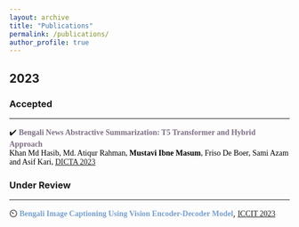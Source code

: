 ```yaml
---
layout: archive
title: "Publications"
permalink: /publications/
author_profile: true
---
```


<!-- <span style="color:black; font-family:Georgia;">Most recent publication updates can be found on my <a style ="color:#800080;" href=""><em>[Google Scholar]</em></a> profile.</span> -->

## 2023
<!-- --------- -->
<!-- 📃 -->
<!-- Paper 01 -->
### Accepted
---------
✔️ <span style="color:#7D6E83;font-family:Trebuchet MS;">**Bengali News Abstractive Summarization: T5 Transformer and Hybrid Approach**</span>
<span style="color:black;font-family:Georgia"><br>
	Khan Md Hasib, Md. Atiqur Rahman, <strong style="color:black">Mustavi Ibne Masum</strong>,  Friso De Boer, Sami Azam and Asif Kari, [DICTA 2023](https://www.dictaconference.org/)
</span>
<br>
<!-- [<a style="color:red;" href="#" onclick="$('#dicta2023_abstract').toggle();return false;"><font size="3">Abstract</font></a>]
[[<span style ="color:red"><font size="3">PDF</font></span>](
	 paper link 
		)] [[<span style ="color:red"><font size="3">Code & Dataset</font></span>](
		 git link
		)] [[<span style ="color:red"><font size="3">Presentation</font></span>](
			git file link 
			)] [<a style="color:red;" href="#" onclick="$('#dicta2023_bib').toggle();return false;"><font size="3">Citation bib</font></a>] -->

<div id="dicta2023_bib" class="bib" style="display:none;">
	<pre>
	  @INPROCEEDINGS{<>,
	  author={},
	  booktitle={2023 International Conference on Digital Image Computing: Techniques and Applications (DICTA)}, 
	  title={Bengali News Abstractive Summarization: T5 Transformer and Hybrid Approach}, 
	  year={2023},
	  volume={},
	  number={},
	  pages={1-7},
	  doi={}}
	</pre>
</div>

<div id="dicta2023_abstract" class="abstract" style="display:none;">
	<p style="text-align:justify; color:black;font-family:Monaco;"> 
		<font size="3">
			In today's fast-paced world, everyone wants things to happen quickly. Thanks to the internet, news spreads super fast. But not all news is important. News summarization helps by giving a short version of each news story, so readers can easily figure out what type of news they want to read. There are two main types of summarization: Abstractive Text Summarization and Extractive Text Summarization. The process of abstractive text summarization is much more complex than that of extractive text summarization. This study proposes a model for generating extractive summaries, which are then utilized as input to generate abstractive summaries. The model uses the Bengali Text Summarization (BenSumm) model for extractive summarization and the Bangla Text-to-Text Transfer Transformer (BanlaT5) for abstractive summarization. The research also compares summarization acquired straight from the BanglaT5 model with summarization obtained via the proposed model. Abstractive summarization in the Bengali language has been accomplished using the Text-to-Text Transfer Transformer(T5) in this research. Although abstractive summarization of the Bengali language has been accomplished over the years using a variety of techniques, the field of using T5 in this field has only recently been discovered, and there is still a wide range of opportunities to be explored. The study has achieved promising results.
		</font>
	</p>
</div> 


<!-- Paper 02 -->
### Under Review
--------------
⏲️ 
<span style="font-family:Trebuchet MS;color:#769FCD">**Bengali Image Captioning Using Vision Encoder-Decoder Model**</span>,
<span style="color:black;font-family:Georgia">
	[ICCIT 2023](https://iccit.org.bd/2023/)
</span>
<!-- <span style="color:black;font-family:Georgia"><br> 
	<font size="3"><strong>Authors</strong>: Tajrian Islam Ishan, Abdullah Al Noman, Raisa Rokib, <strong style="color:black">Mustavi Ibne Masum</strong>, Sifat Ahmed, Faisal Muhammad Shah </font>
</span>
<br>
<span style="color:black;font-family:Georgia">
	<font size="3"><strong>Conference:</strong><em> The International Conference on Computer and Information Technology</em></font> ([ICCIT 2023](https://iccit.org.bd/2023/))
</span>
<br>-->
<!-- [<a style="color:red;" href="#" onclick="$('#ecce2023_abstract').toggle();return false;"><font size="3">Abstract</font></a>] [[<span style ="color:red"><font size="3">PDF</font></span>]( 
	 paper link
	)] [[<span style ="color:red"><font size="3">Code & Dataset</font></span>](
		 git link 
		)] [[<span style ="color:red"><font size="3">Presentation</font></span>](
			 git file link 
			)] [<a style="color:red;" href="#" onclick="$('#ecce2023_bib').toggle();return false;"><font size="3">Citation bib</font></a>] -->

<div id="ecce2023_bib" class="bib" style="display:none;"> 
	<pre>
	  @INPROCEEDINGS{,
	   author={},
	  booktitle={conference name}, 
	  title={Bengali Image Captioning Using Vision Encoder-Decoder Model}, 
	  year={2023},
	  volume={},
	  number={},
	  pages={1-6},
	  doi={}}
	</pre>
</div>

<div id="ecce2023_abstract" class="abstract" style="display:none;">
	<p style="text-align:justify; color:black;font-family:Monaco;"> 
		<font size="3">
			Our research focuses on Bangla Image Captioning which involves generating descriptive captions for the images. To address this task, we propose a Vision Encoder-Decoder model, consisting of interconnected models for image encoding and text decoding. Previous work in this area has not explored the use of the Vision Encoder-Decoder Model specifically for Bangla Image Captioning. We have conducted several studies using two publicly available Bengali datasets, Bornon and BanCap, and merged them to create a comprehensive dataset to assess the performance of our model. Our proposed model outperforms recent developments in Bengali image captioning, delivering exceptional results in both quantitative and qualitative analyses.
		</font>
	</p>
</div>